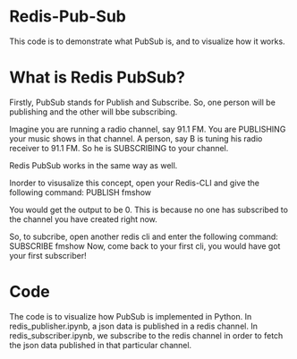 # Redis-Pub-Sub

This code is to demonstrate what PubSub is, and to visualize how it works.

# What is Redis PubSub?
Firstly, PubSub stands for Publish and Subscribe. So, one person will be publishing and the other will bbe subscribing.

Imagine you are running a radio channel, say 91.1 FM. You are PUBLISHING your music shows in that channel. 
A person, say B is tuning his radio receiver to 91.1 FM. So he is SUBSCRIBING to your channel.

Redis PubSub works in the same way as well.

Inorder to visusalize this concept, open your Redis-CLI and give the following command:
      PUBLISH fmshow
      
You would get the output to be 0.
This is because no one has subscribed to the channel you have created right now.

So, to subcribe, open another redis cli and enter the following command:
      SUBSCRIBE fmshow
Now, come back to your first cli, you would have got your first subscriber!

# Code
The code is to visualize how PubSub is implemented in Python.
In redis_publisher.ipynb, a json data is published in a redis channel.
In redis_subscriber.ipynb, we subscribe to the redis channel in order to fetch the json data published in that particular channel.



 
